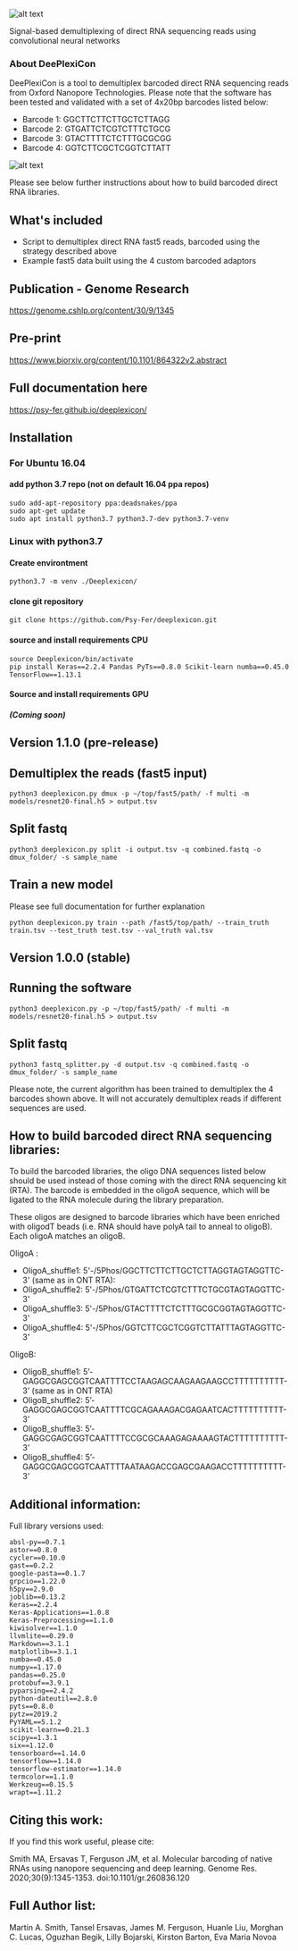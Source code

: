 ![alt text](./img/logo.png "DeePlexiCon")

Signal-based demultiplexing of direct RNA sequencing reads using convolutional neural networks

### About DeePlexiCon
DeePlexiCon is a tool to demultiplex barcoded direct RNA sequencing reads from Oxford Nanopore Technologies.
Please note that the software has been tested and validated with a set of 4x20bp barcodes listed below:                                     

- Barcode 1: GGCTTCTTCTTGCTCTTAGG
- Barcode 2: GTGATTCTCGTCTTTCTGCG
- Barcode 3: GTACTTTTCTCTTTGCGCGG
- Barcode 4: GGTCTTCGCTCGGTCTTATT

![alt text](./img/Fig.png "DeePlexiCon-Fig")

Please see below further instructions about how to build barcoded direct RNA libraries.

## What's included
- Script to demultiplex direct RNA fast5 reads, barcoded using the strategy described above
- Example fast5 data built using the 4 custom barcoded adaptors


## Publication - Genome Research

https://genome.cshlp.org/content/30/9/1345

## Pre-print

https://www.biorxiv.org/content/10.1101/864322v2.abstract


## Full documentation here

https://psy-fer.github.io/deeplexicon/

## Installation

### For Ubuntu 16.04
#### add python 3.7 repo (not on default 16.04 ppa repos)

    sudo add-apt-repository ppa:deadsnakes/ppa
    sudo apt-get update
    sudo apt install python3.7 python3.7-dev python3.7-venv

<!-- #### TMP option: add python3.7
    sudo apt install python3.7 python3.7-dev python3.7-venv
    python3.7 -m venv ./DPC
    source ./DPC/bin/activate
    pip install Keras==2.2.4 Pandas PyTs Scikit-learn numba==0.45.0 TensorFlow==1.13.1
 -->

### Linux with python3.7
#### Create environtment

    python3.7 -m venv ./Deeplexicon/


#### clone git repository

    git clone https://github.com/Psy-Fer/deeplexicon.git

#### source and install requirements CPU
    source Deeplexicon/bin/activate
    pip install Keras==2.2.4 Pandas PyTs==0.8.0 Scikit-learn numba==0.45.0 TensorFlow==1.13.1

#### Source and install requirements GPU

##### (Coming soon)

<!-- source Deeplexicon/bin/activate
pip3 install Keras tensorflow-gpu Pandas PyTs Scikit-learn numba==0.45.0 -->

## Version 1.1.0 (pre-release)

## Demultiplex the reads (fast5 input)

    python3 deeplexicon.py dmux -p ~/top/fast5/path/ -f multi -m models/resnet20-final.h5 > output.tsv

## Split fastq

    python3 deeplexicon.py split -i output.tsv -q combined.fastq -o dmux_folder/ -s sample_name

## Train a new model

Please see full documentation for further explanation

    python deeplexicon.py train --path /fast5/top/path/ --train_truth train.tsv --test_truth test.tsv --val_truth val.tsv


## Version 1.0.0 (stable)

## Running the software

    python3 deeplexicon.py -p ~/top/fast5/path/ -f multi -m models/resnet20-final.h5 > output.tsv

## Split fastq

    python3 fastq_splitter.py -d output.tsv -q combined.fastq -o dmux_folder/ -s sample_name


Please note, the current algorithm has been trained to demultiplex the 4 barcodes shown above. It will not accurately demultiplex reads if different sequences are used.

## How to build barcoded direct RNA sequencing libraries:

To build the barcoded libraries, the oligo DNA sequences listed below should be used instead of those coming with the direct RNA sequencing kit (RTA). The barcode is embedded in the oligoA sequence, which will be ligated to the RNA molecule during the library preparation.

These oligos are designed to barcode libraries which have been enriched with oligodT beads (i.e. RNA should have polyA tail to anneal to oligoB). Each oligoA matches an oligoB.

OligoA :

- OligoA_shuffle1: 5'-/5Phos/GGCTTCTTCTTGCTCTTAGGTAGTAGGTTC-3' (same as in ONT RTA):
- OligoA_shuffle2: 5'-/5Phos/GTGATTCTCGTCTTTCTGCGTAGTAGGTTC-3'
- OligoA_shuffle3: 5'-/5Phos/GTACTTTTCTCTTTGCGCGGTAGTAGGTTC-3'
- OligoA_shuffle4: 5'-/5Phos/GGTCTTCGCTCGGTCTTATTTAGTAGGTTC-3'

OligoB:

- OligoB_shuffle1: 5’-GAGGCGAGCGGTCAATTTTCCTAAGAGCAAGAAGAAGCCTTTTTTTTTT-3’  (same as in ONT RTA)
- OligoB_shuffle2: 5’-GAGGCGAGCGGTCAATTTTCGCAGAAAGACGAGAATCACTTTTTTTTTT-3’
- OligoB_shuffle3: 5’-GAGGCGAGCGGTCAATTTTCCGCGCAAAGAGAAAAGTACTTTTTTTTTT-3’
- OligoB_shuffle4: 5’-GAGGCGAGCGGTCAATTTTAATAAGACCGAGCGAAGACCTTTTTTTTTT-3’


## Additional information:

Full library versions used:

    absl-py==0.7.1
    astor==0.8.0
    cycler==0.10.0
    gast==0.2.2
    google-pasta==0.1.7
    grpcio==1.22.0
    h5py==2.9.0
    joblib==0.13.2
    Keras==2.2.4
    Keras-Applications==1.0.8
    Keras-Preprocessing==1.1.0
    kiwisolver==1.1.0
    llvmlite==0.29.0
    Markdown==3.1.1
    matplotlib==3.1.1
    numba==0.45.0
    numpy==1.17.0
    pandas==0.25.0
    protobuf==3.9.1
    pyparsing==2.4.2
    python-dateutil==2.8.0
    pyts==0.8.0
    pytz==2019.2
    PyYAML==5.1.2
    scikit-learn==0.21.3
    scipy==1.3.1
    six==1.12.0
    tensorboard==1.14.0
    tensorflow==1.14.0
    tensorflow-estimator==1.14.0
    termcolor==1.1.0
    Werkzeug==0.15.5
    wrapt==1.11.2

## Citing this work:
If you find this work useful, please cite:

Smith MA, Ersavas T, Ferguson JM, et al. Molecular barcoding of native RNAs using nanopore sequencing and deep learning. Genome Res. 2020;30(9):1345-1353. doi:10.1101/gr.260836.120


## Full Author list:

Martin A. Smith, Tansel Ersavas, James M. Ferguson, Huanle Liu, Morghan C. Lucas, Oguzhan Begik, Lilly Bojarski, Kirston Barton, Eva Maria Novoa
